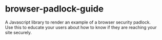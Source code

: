 browser-padlock-guide
=====================

A Javascript library to render an example of a browser security padlock. Use this to educate your users about how to know if they are reaching your site securely.

